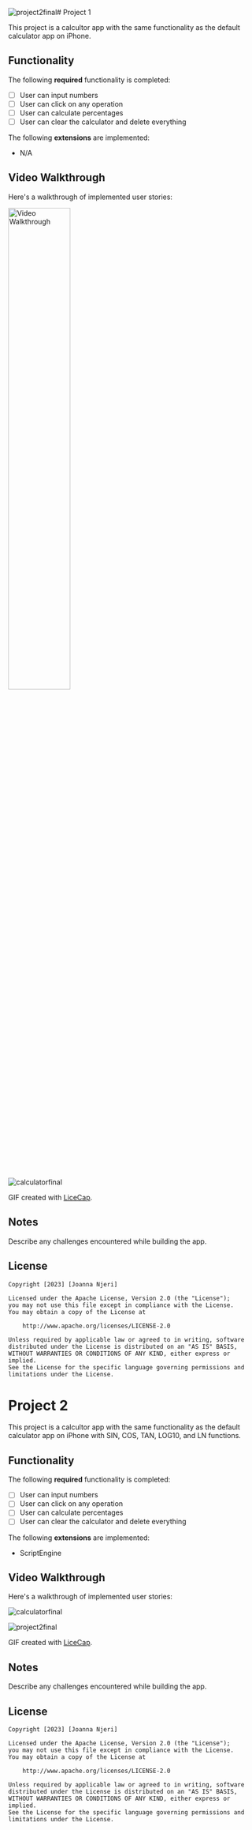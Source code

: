 ![project2final](https://github.com/joannanjeri/Project1/assets/112664855/8f23bba6-0503-412c-8693-51b7f8e114de)# Project 1 

This project is a calcultor app with the same functionality as the default calculator app on iPhone.

## Functionality 

The following **required** functionality is completed:

* [ ] User can input numbers 
* [ ] User can click on any operation 
* [ ] User can calculate percentages 
* [ ] User can clear the calculator and delete everything

The following **extensions** are implemented:

* N/A


## Video Walkthrough

Here's a walkthrough of implemented user stories:

<img src='project1walkthruFIN.gif' title='Video Walkthrough' width='50%' alt='Video Walkthrough' />

![calculatorfinal](https://github.com/joannanjeri/Project1/assets/112664855/a55af18b-e792-4481-bd4c-2aa6c55f796b)

GIF created with [LiceCap](http://www.cockos.com/licecap/).

## Notes

Describe any challenges encountered while building the app.

## License

    Copyright [2023] [Joanna Njeri]

    Licensed under the Apache License, Version 2.0 (the "License");
    you may not use this file except in compliance with the License.
    You may obtain a copy of the License at

        http://www.apache.org/licenses/LICENSE-2.0

    Unless required by applicable law or agreed to in writing, software
    distributed under the License is distributed on an "AS IS" BASIS,
    WITHOUT WARRANTIES OR CONDITIONS OF ANY KIND, either express or implied.
    See the License for the specific language governing permissions and
    limitations under the License.


# Project 2

This project is a calcultor app with the same functionality as the default calculator app on iPhone with SIN, COS, TAN, LOG10, and LN functions.

## Functionality 

The following **required** functionality is completed:

* [ ] User can input numbers 
* [ ] User can click on any operation 
* [ ] User can calculate percentages 
* [ ] User can clear the calculator and delete everything

The following **extensions** are implemented:

* ScriptEngine


## Video Walkthrough

Here's a walkthrough of implemented user stories:


![calculatorfinal](https://github.com/joannanjeri/Project1/assets/112664855/a55af18b-e792-4481-bd4c-2aa6c55f796b)


![project2final](https://github.com/joannanjeri/Project1/assets/112664855/6a0e97b7-2424-4fcb-a578-2f220701f240)


GIF created with [LiceCap](http://www.cockos.com/licecap/).

## Notes

Describe any challenges encountered while building the app.

## License

    Copyright [2023] [Joanna Njeri]

    Licensed under the Apache License, Version 2.0 (the "License");
    you may not use this file except in compliance with the License.
    You may obtain a copy of the License at

        http://www.apache.org/licenses/LICENSE-2.0

    Unless required by applicable law or agreed to in writing, software
    distributed under the License is distributed on an "AS IS" BASIS,
    WITHOUT WARRANTIES OR CONDITIONS OF ANY KIND, either express or implied.
    See the License for the specific language governing permissions and
    limitations under the License.


    
